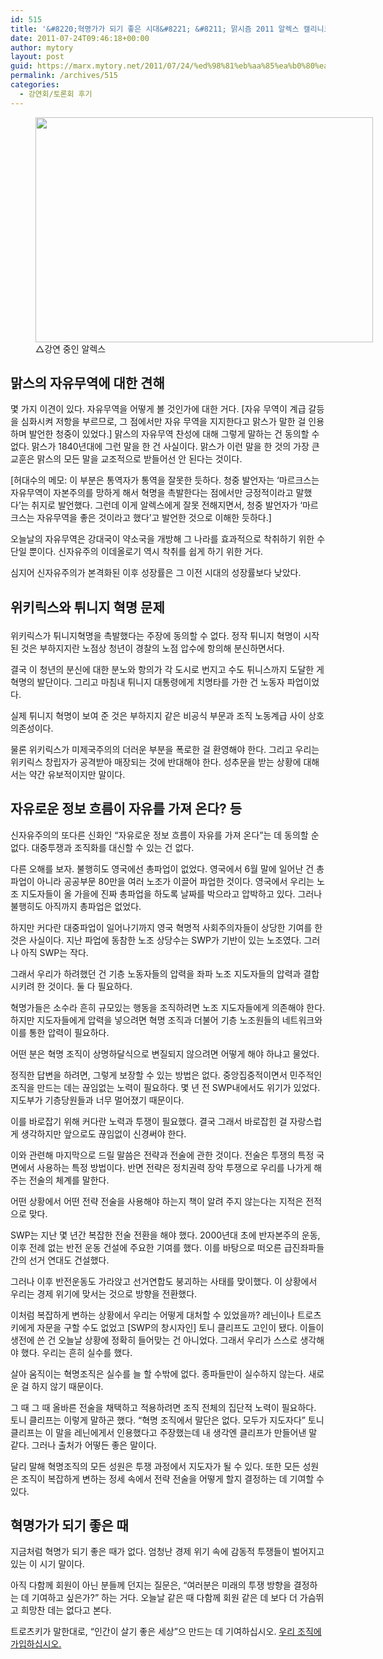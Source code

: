 ```yaml
---
id: 515
title: '&#8220;혁명가가 되기 좋은 시대&#8221; &#8211; 맑시즘 2011 알렉스 캘리니코스 폐막 강연 정리 발언'
date: 2011-07-24T09:46:18+00:00
author: mytory
layout: post
guid: https://marx.mytory.net/2011/07/24/%ed%98%81%eb%aa%85%ea%b0%80%ea%b0%80-%eb%90%98%ea%b8%b0-%ec%a2%8b%ec%9d%80-%ec%8b%9c%eb%8c%80-%eb%a7%91%ec%8b%9c%ec%a6%98-2011-%ec%95%8c%eb%a0%89%ec%8a%a4-%ec%ba%98%eb%a6%ac%eb%8b%88%ec%bd%94%ec%8a%a4/
permalink: /archives/515
categories:
  - 강연회/토론회 후기
---
```

<figure style="width: 540px" class="wp-caption aligncenter"><img src="https://marx.mytory.net/wp-content/uploads/1/cfile4.uf.165A28564E3BBC48369B4D.jpg" width="540" height="360" alt="" filename="cfile4.uf.165A28564E3BBC48369B4D.jpg" filemime="" /><figcaption class="wp-caption-text">△강연 중인 알렉스</figcaption></figure> 

## 맑스의 자유무역에 대한 견해

몇 가지 이견이 있다.&nbsp;자유무역을 어떻게 볼 것인가에 대한 거다. [자유 무역이 계급 갈등을 심화시켜 저항을 부르므로, 그 점에서만 자유 무역을 지지한다고 맑스가 말한 걸 인용하며 발언한 청중이 있었다.] 맑스의 자유무역 찬성에 대해 그렇게 말하는 건 동의할 수 없다. 맑스가 1840년대에 그런 말을 한 건 사실이다. 맑스가 이런 말을 한 것의 가장 큰 교훈은 맑스의 모든 말을 교조적으로 받들어선 안 된다는 것이다.

[허대수의 메모: 이 부분은 통역자가 통역을 잘못한 듯하다. 청중 발언자는 &#8216;마르크스는 자유무역이 자본주의를 망하게 해서 혁명을 촉발한다는 점에서만 긍정적이라고 말했다&#8217;는 취지로 발언했다. 그런데 이게 알렉스에게 잘못 전해지면서, 청중 발언자가 &#8216;마르크스는 자유무역을 좋은 것이라고 했다&#8217;고 발언한 것으로 이해한 듯하다.]

오늘날의 자유무역은 강대국이 약소국을 개방해 그 나라를 효과적으로 착취하기 위한 수단일 뿐이다. 신자유주의 이데올로기 역시 착취를 쉽게 하기 위한 거다. 

심지어 신자유주의가 본격화된 이후 성장률은 그 이전 시대의 성장률보다 낮았다. 

## 위키릭스와 튀니지 혁명 문제</p> 

위키릭스가 튀니지혁명을 촉발했다는 주장에 동의할 수 없다. 정작 튀니지 혁명이 시작된 것은 부하지지란 노점상 청년이 경찰의 노점 압수에 항의해 분신하면서다. 

결국 이 청년의 분신에 대한 분노와 항의가 각 도시로 번지고 수도 튀니스까지 도달한 게 혁명의 발단이다. 그리고 마침내 튀니지 대통령에게 치명타를 가한 건 노동자 파업이었다.

실제 튀니지 혁명이 보여 준 것은 부하지지 같은 비공식 부문과 조직 노동계급 사이 상호의존성이다. 

물론 위키릭스가 미제국주의의 더러운 부분을 폭로한 걸 환영해야 한다. 그리고 우리는 위키릭스 창립자가 공격받아 매장되는 것에 반대해야 한다. 성추문을 받는 상황에 대해서는 약간 유보적이지만 말이다. 

## 자유로운 정보 흐름이 자유를 가져 온다? 등

신자유주의의 또다른 신화인 &#8220;자유로운 정보 흐름이 자유를 가져 온다&#8221;는 데 동의할 순 없다. 대중투쟁과 조직화를 대신할 수 있는 건 없다. 

다른 오해를 보자. 불행히도 영국에선 총파업이 없었다. 영국에서 6월 말에 일어난 건 총파업이 아니라 공공부문 80만을 여러 노조가 이끌어 파업한 것이다. 영국에서 우리는 노조 지도자들이 올 가을에 진짜 총파업을 하도록 날짜를 박으라고 압박하고 있다. 그러나 불행히도 아직까지 총파업은 없었다. 

하지만 커다란 대중파업이 일어나기까지 영국 혁명적 사회주의자들이 상당한 기여를 한 것은 사실이다. 지난 파업에 동참한 노조 상당수는 SWP가 기반이 있는 노조였다. 그러나 아직 SWP는 작다. 

그래서 우리가 하려했던 건 기층 노동자들의 압력을 좌파 노조 지도자들의 압력과 결합시키려 한 것이다. 둘 다 필요하다. 

혁명가들은 소수라 흔히 규모있는 행동을 조직하려면 노조 지도자들에게 의존해야 한다. 하지만 지도자들에게 압력을 넣으려면 혁명 조직과 더불어 기층 노조원들의 네트워크와 이를 통한 압력이 필요하다. 

어떤 분은 혁명 조직이 상명하달식으로 변질되지 않으려면 어떻게 해야 하냐고 물었다. 

정직한 답변을 하려면, 그렇게 보장할 수 있는 방법은 없다. 중앙집중적이면서 민주적인 조직을 만드는&nbsp;데는 끊임없는 노력이 필요하다. 몇 년 전 SWP내에서도 위기가 있었다. 지도부가 기층당원들과 너무 멀어졌기 때문이다. 

이를 바로잡기 위해 커다란 노력과 투쟁이 필요했다. 결국 그래서 바로잡힌 걸 자랑스럽게 생각하지만 앞으로도 끊임없이 신경써야 한다. 

이와 관련해 마지막으로 드릴 말씀은 전략과 전술에 관한 것이다. 전술은 투쟁의 특정 국면에서 사용하는 특정 방법이다. 반면 전략은 정치권력 장악 투쟁으로 우리를 나가게 해 주는 전술의 체계를 말한다. 

어떤 상황에서 어떤 전략 전술을 사용해야 하는지 책이 알려 주지 않는다는 지적은 전적으로 맞다. 

SWP는 지난 몇 년간 복잡한 전술 전환을 해야 했다. 2000년대 초에 반자본주의 운동, 이후 전례 없는 반전 운동 건설에 주요한 기여를 했다. 이를 바탕으로 떠오른 급진좌파들 간의 선거 연대도 건설했다. 

그러나 이후 반전운동도 가라앉고 선거연합도 붕괴하는 사태를 맞이했다. 이 상황에서 우리는 경제 위기에 맞서는 것으로 방향을 전환했다. 

이처럼 복잡하게 변하는 상황에서 우리는 어떻게 대처할 수 있었을까? 레닌이나 트로츠키에게 자문을 구할 수도 없었고 [SWP의 창시자인] 토니 클리프도 고인이 됐다. 이들이 생전에 쓴 건 오늘날 상황에 정확히 들어맞는 건 아니었다. 그래서 우리가 스스로 생각해야 했다. 우리는 흔히 실수를 했다. 

살아 움직이는 혁명조직은 실수를 늘 할 수밖에 없다. 종파들만이 실수하지 않는다. 새로운 걸 하지 않기 때문이다. 

그 때 그 때 올바른 전술을 채택하고 적용하려면 조직 전체의 집단적 노력이 필요하다. 토니 클리프는 이렇게 말하곤 했다. &#8220;혁명 조직에서 말단은 없다. 모두가 지도자다&#8221; 토니 클리프는 이 말을&nbsp;레닌에게서 인용했다고 주장했는데 내 생각엔 클리프가 만들어낸&nbsp;말 같다. 그러나 출처가 어떻든&nbsp;좋은 말이다. 

달리 말해 혁명조직의 모든 성원은 투쟁 과정에서 지도자가 될 수 있다. 또한 모든 성원은 조직이 복잡하게 변하는 정세 속에서 전략 전술을 어떻게 할지 결정하는 데 기여할 수 있다. 

## 혁명가가 되기 좋은 때

지금처럼 혁명가 되기 좋은 때가 없다. 엄청난 경제 위기 속에 감동적 투쟁들이 벌어지고 있는 이 시기 말이다. 

아직 다함께 회원이 아닌 분들께 던지는 질문은, &#8220;여러분은 미래의 투쟁 방향을 결정하는 데 기여하고 싶은가?&#8221; 하는 거다. 오늘날 같은 때 다함께 회원 같은 데 보다 더 가슴뛰고 희망찬 데는 없다고 본다. 

트로츠키가 말한대로, &#8220;인간이 살기 좋은 세상&#8221;으 만드는 데 기여하십시오. <a title="다함께 가입" href="http://www.alltogether.or.kr/7_joinus/1_joinus_write_form.jsp" target="_blank">우리 조직에 가입하십시오. </a>